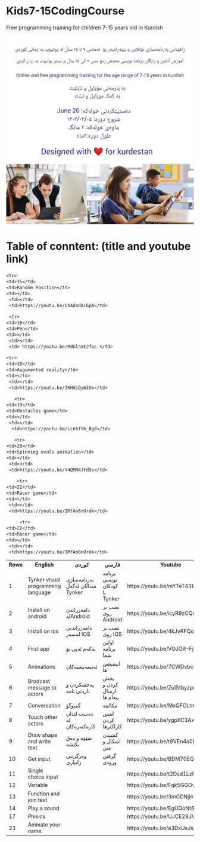 # Kids7-15CodingCourse
Free programming training for children 7-15 years old in Kurdish </br>

![Screenshot](509110bf-1e38-4955-b8b2-3b1440404ad1.jpg)
# Table of conntent: (title and youtube link)</br>


<table>
  <tr>
    <th>Rows</th>
    <th>English</th>
    <th>کوردی</th>
     <th>فارسی</th>
 <th>Youtube</th>
  </tr>
  <tr>
    <td>1</td>
    <td>Tynker visual programming language </td>
    <td>بەرنامەسازی منداڵان لەگەڵ Tynker </td>
        <td>برنامه نویسی کودکان با Tynker</td>
    <td>https://youtu.be/mYTeT43bNHg</td>
  </tr>
  <tr>
    <td>2</td>
    <td>Install on android</td>
    <td>دامەزراندن لەAndroid </td>
     <td>نصب بر روی Android</td>
     <td>https://youtu.be/icyR9zCQrgo</td>
  </tr>

  <tr>
    <td>3</td>
    <td>Install on ios</td>
    <td>دامەزراندنی لەسەر IOS </td>
     <td>نصب بر روی IOS</td>
     <td>https://youtu.be/4kJvKFQog4g</td>
  </tr>

<tr>
    <td>4</td>
    <td>First app</td>
    <td>یەکەم ئەپی تۆ </td>
     <td>اولین برنامه شما</td>
     <td>https://youtu.be/VOJOR-FjxT4</td>
  </tr>


  <tr>
    <td>5</td>
    <td>Animations</td>
    <td>ئەنیمەیشنەکان</td>
     <td>انیمیشن ها </td>
     <td>https://youtu.be/7CWDvbcoRiU</td>
  </tr>
  
  <tr>
    <td>6</td>
    <td>Brodcast message to actors</td>
    <td>پەخشکردن و ناردنی نامە </td>
     <td>پخش کردن و ارسال پیغام ها </td>
     <td>https://youtu.be/ZuI5tbyzpmM</td>
  </tr>


  <tr>
    <td>7</td>
    <td>Conversation</td>
    <td>گفتوگۆ</td>
     <td>مکالمه</td>
     <td>https://youtu.be/MxQFOLtmCDU</td>
  </tr>

<tr>
    <td>8</td>
    <td>Touch other actors</td>
    <td>دەست لێدان لە کارەکتەرەکان </td>
     <td>لمس کردن کاراکترها </td>
     <td>https://youtu.be/ygpXC3AxJxA</td>
  </tr>

<tr>
    <td>9</td>
    <td>Draw shape and write text</td>
    <td>شێوە و دەق بکێشە </td>
     <td>کشیدن اشکال و متن</td>
     <td>https://youtu.be/t9VEn4a0K4M/td>
  </tr>

 <tr>
    <td>10</td>
    <td>Get input</td>
    <td>وەرگرتنی زانیاری </td>
     <td>گرفتن ورودی </td>
     <td>https://youtu.be/BDM70EQdw-U</td>
  </tr>


  <tr>
    <td>11</td>
    <td>Single choice input</td>
    <td></td>
     <td></td>
     <td>https://youtu.be/t2Dsd1Lzhxk</td>
  </tr>

  <tr>
    <td>12</td>
    <td>Variable</td>
    <td></td>
     <td></td>
     <td> https://youtu.be/Fqk5GGOvUEU </td>
  </tr>
  
  
  <tr>
    <td>13</td>
    <td> Function and join text </td>
    <td> </td>
     <td> </td>
     <td> https://youtu.be/3mGDNjie7gQ </td>
  </tr>

   <tr>
    <td>14</td>
    <td>Play a sound</td>
    <td></td>
     <td></td>
     <td> https://youtu.be/EgUQoNt8AtE </td>
  </tr>




    <tr>
    <td>15</td>
    <td>Random Position</td>
    <td></td>
     <td></td>
     <td>https://youtu.be/UbAdodAi6pA</td>
  </tr>


     <tr>
    <td>16</td>
    <td>Pen</td>
    <td></td>
     <td></td>
     <td> https://youtu.be/MdGlaXE2foc </td>
  </tr>

   <tr>
    <td>17</td>
    <td>Phisics</td>
    <td></td>
     <td></td>
     <td>https://youtu.be/UJCE28JVrpI</td>
  </tr>

    <tr>
    <td>18</td>
    <td>Augumented reality</td>
    <td></td>
     <td></td>
     <td>https://youtu.be/3KHdiQyW1Us</td>
  </tr>


       <tr>
    <td>19</td>
    <td>Obstacles game</td>
    <td></td>
     <td></td>
      <td>https://youtu.be/LcnhTYb_Bg8</td>
  </tr>

       <tr>
    <td>20</td>
    <td>Spinning ovals animation</td>
    <td></td>
     <td></td>
     <td>https://youtu.be/Y4QMM4JFd5s</td>
  </tr>
  
        <tr>
    <td>22</td>
    <td>Racer game</td>
    <td></td>
     <td></td>
     <td>https://youtu.be/IMfAn8nUrdk</td>
  </tr>

         <tr>
    <td>22</td>
    <td>Racer game</td>
    <td></td>
     <td></td>
     <td>https://youtu.be/IMfAn8nUrdk</td>
  </tr>

   <tr>
    <td>23</td>
    <td>Animate your name</td>
    <td></td>
     <td></td>
     <td>https://youtu.be/a3DxUsJsbb0</td>
  </tr>
  
</table>

